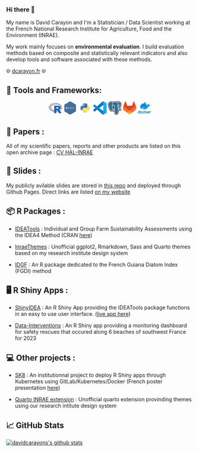 ### Hi there 👋

My name is David Carayon and I'm a Statistician / Data Scientist working at the French National Research Institute for Agriculture, Food and the Environment (INRAE).

My work mainly focuses on **environmental evaluation**. I build evaluation methods based on composite and statistically relevant indicators and also develop tools and software associated with these methods. 

🌐 [dcarayon.fr](https://dcarayon.fr) 🌐

## :hammer: Tools and Frameworks:

<p align="center">
  <a href="https://github.com/topics/r" title="R"><img src="https://raw.githubusercontent.com/github/explore/80688e429a7d4ef2fca1e82350fe8e3517d3494d/topics/r/r.png" alt="R logo" width="36" height="36" /></a>
  <a href="https://github.com/topics/quarto" title="Git"><img src="https://raw.githubusercontent.com/github/explore/80f119e965a9a3df7b74c3f7b63a502e3d0ded36/topics/quarto/quarto.png" alt="quarto logo" width="36" height="36" /></a>
  <a href="https://github.com/topics/python" title="Python"><img src="https://raw.githubusercontent.com/github/explore/80688e429a7d4ef2fca1e82350fe8e3517d3494d/topics/python/python.png" alt="python logo" width="36" height="36" /></a>
  <a href="https://github.com/topics/Visual_Studio_Code" title="VSCode"><img src="https://raw.githubusercontent.com/github/explore/bbd48b997e8d0bef63f676eca4da5e1f76487b56/topics/visual-studio-code/visual-studio-code.png" alt="VSCode logo" width="36" height="36" /></a>
  <a href="https://github.com/topics/postgresql" title="PostgreSQL"><img src="https://raw.githubusercontent.com/github/explore/80688e429a7d4ef2fca1e82350fe8e3517d3494d/topics/postgresql/postgresql.png" alt="postgresql logo" width="36" height="36" /></a>
  <a href="https://github.com/topics/gitlab" title="GitLab"><img src="https://raw.githubusercontent.com/github/explore/3f5c1e7d83bce81b0872ac88d46532515bdc88ef/topics/gitlab/gitlab.png" alt="gitlab logo" width="36" height="36" /></a>
  <a href="https://github.com/topics/docker" title="docker"><img src="https://raw.githubusercontent.com/github/explore/80688e429a7d4ef2fca1e82350fe8e3517d3494d/topics/docker/docker.png" alt="docker logo" width="36" height="36" /></a>


  
</p>

## 📖 Papers :

All of my scientific papers, reports and other products are listed on this open archive page : [CV HAL-INRAE](https://cv.hal.science/david-carayon)

## 🎤 Slides :

My publicly avilable slides are stored in [this repo](https://github.com/davidcarayon/slides) and deployed through Github Pages. Direct links are listed [on my website](https://dcarayon.fr/slides.html)

## 📦 R Packages :

- [IDEATools](https://github.com/davidcarayon/IDEATools) : Individual and Group Farm Sustainability Assessments using the IDEA4 Method (CRAN [here](https://cran.r-project.org/web/packages/IDEATools/index.html))

- [InraeThemes](https://github.com/davidcarayon/InraeThemes) : Unofficial ggplot2, Rmarkdown, Sass and Quarto themes based on my research institute design system

- [IDGF](https://github.com/davidcarayon/IDGF) : An R package dedicated to the French Guiana Diatom Index (FGDI) method

## 🖥️ R Shiny Apps :

- [ShinyIDEA](https://forgemia.inra.fr/sk8/sk8-apps/ettis/shinyidea) : An R Shiny App providing the IDEATools package functions in an easy to use user interface. ([live app here](https://shinyidea.sk8.inrae.fr/))

- [Data-Interventions](https://forgemia.inra.fr/sk8/sk8-apps/ettis/data-interventions) : An R Shiny app providing a monitoring dashboard for safety rescues that occured along 6 beaches of southwest France for 2023

## 💻 Other projects : 

- [SK8](https://sk8.inrae.fr) : An institutionnal project to deploy R Shiny apps through Kubernetes using GitLab/Kubernetes/Docker (French poster presentation [here](https://hal.inrae.fr/hal-04141247v1/document))

- [Quarto INRAE extension](https://github.com/davidcarayon/quarto-inrae-extension) : Unofficial quarto extension provinding themes using our research intitute design system

## :chart_with_upwards_trend: GitHub Stats
[![davidcarayons's github stats](https://github-readme-stats.vercel.app/api?username=davidcarayon)](https://github.com/anuraghazra/github-readme-stats)
